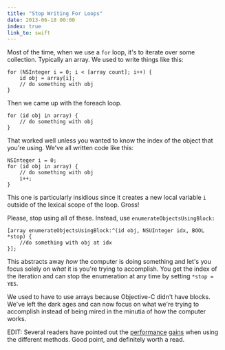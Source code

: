 ```yaml
---
title: "Stop Writing For Loops"
date: 2013-06-18 00:00
index: true
link_to: swift
---
```


Most of the time, when we use a `for` loop, it's to iterate over some collection. Typically an array. We used to write things like this:

```
for (NSInteger i = 0; i < [array count]; i++) {
    id obj = array[i];
    // do something with obj
}
```

Then we came up with the foreach loop.

```
for (id obj in array) {
    // do something with obj
}
```

That worked well unless you wanted to know the index of the object that you're using. We've all written code like this:

```
NSInteger i = 0;
for (id obj in array) {
    // do something with obj
    i++;
}
```

This one is particularly insidious since it creates a new local variable `i` outside of the lexical scope of the loop. Gross!

Please, stop using all of these. Instead, use `enumerateObjectsUsingBlock:`

```
[array enumerateObjectsUsingBlock:^(id obj, NSUInteger idx, BOOL *stop) {
    //do something with obj at idx
}];
```

This abstracts away _how_ the computer is doing something and let's you focus solely on _what_ it is you're trying to accomplish. You get the index of the iteration and can stop the enumeration at any time by setting `*stop = YES`.

We used to have to use arrays because Objective-C didn't have blocks. We've left the dark ages and can now focus on what we're trying to accomplish instead of being mired in the minutia of how the computer works.

EDIT: Several readers have pointed out the [performance](http://darkdust.net/writings/objective-c/nsarray-enumeration-performance) [gains](http://stackoverflow.com/questions/4486622/when-to-use-enumerateobjectsusingblock-vs-for) when using the different methods. Good point, and definitely worth a read.

<!-- more -->
